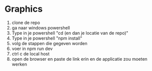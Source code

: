 # Graphics
1. clone de repo
2. ga naar windows powershell
3. Type in je powershell "cd (en dan je locatie van de repo)"
4. Type in je powershell "npm install"
5. volg de stappen die gegeven worden
6. voer in npm run dev
7. ctrl c de local host 
8. open de browser en paste de link erin en de applicatie zou moeten werken